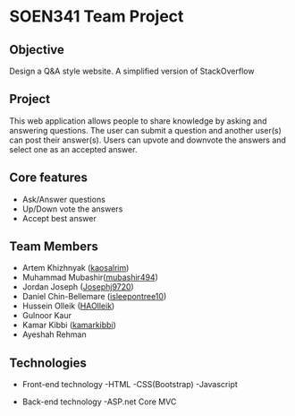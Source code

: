 # SOEN341 Team Project
## Objective

Design a Q&A style website. A simplified version of StackOverflow 

## Project

This web application allows people to share knowledge by asking and answering questions. The user can submit a question and another user(s) can post their answer(s).
Users can upvote and downvote the answers and select one as an accepted answer.

## Core features

* Ask/Answer questions
* Up/Down vote the answers
* Accept best answer

## Team Members 

* Artem Khizhnyak ([kaosalrim](https://github.com/kaosalrim "Github user's profile"))
* Muhammad Mubashir([mubashir494](https://github.com/mubashir494 "Github user's profile"))
* Jordan Joseph ([Josephj9720](https://github.com/Josephj9720 "Github user's profile"))
* Daniel Chin-Bellemare ([isleepontree10](https://github.com/isleepontree10 "Github user's profile"))
* Hussein Olleik ([HAOlleik](https://github.com/HAOlleik "Github user's profile"))
* Gulnoor Kaur
* Kamar Kibbi ([kamarkibbi](https://github.com/kamarkibbi "Github user's profile"))
* Ayeshah Rehman

## Technologies

* Front-end technology
-HTML
-CSS(Bootstrap)
-Javascript


* Back-end technology
-ASP.net Core MVC

